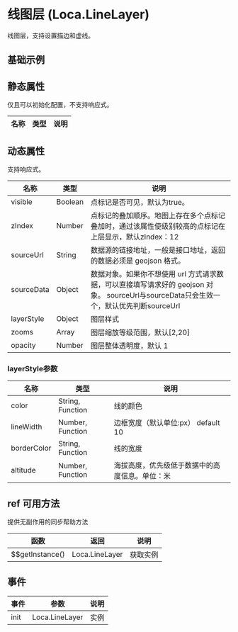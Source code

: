 # 线图层 (Loca.LineLayer)
线图层，支持设置描边和虚线。

## 基础示例

<vuep template="#example"></vuep>

<script v-pre type="text/x-template" id="example">

  <template>
    <div class="amap-page-container">
      <el-amap :zoom="zoom" :center="center":pitch="pitch" view-mode="3D" :show-label="false" class="amap-demo">
        <el-amap-loca>
          <el-amap-loca-line :visible="visible" :source-url="sourceUrl" :layer-style="layerStyle"></el-amap-loca-line>
        </el-amap-loca>
      </el-amap>
      <div class="toolbar">
        <button type="button" name="button" @click="toggleVisible">{{visible ? '隐藏标记' : '显示标记'}}</button>
      </div>
    </div>
  </template>

  <style>
    .amap-demo {
      height: 300px;
    }
  </style>

  <script>
    var colors = ['#f7fcf5', '#e5f5e0', '#c7e9c0', '#a1d99b', '#74c476', '#41ab5d', '#238b45', '#006d2c', '#00441b'].reverse();
    module.exports = {
      name: 'amap-page',
      data() {
        return {
          zoom: 8,
          center: [116.335036, 39.900082],
          pitch: 55,
          visible: true,
          sourceUrl: 'https://a.amap.com/Loca/static/loca-v2/demos/mock_data/bj_bus.json',
          layerStyle: {
              color: function (index, prop) {
                  var i = index % colors.length;
                  return colors[i];
              },
              lineWidth: (index, prop) => {
                  var i = index % colors.length;
                  return i * 0.1 + 2;
              },
              altitude: function (index, feature) {
                  var i = index % colors.length;
                  return 100 * i;
              },
              // dashArray: [10, 5, 10, 0],
              dashArray: [10, 0, 10, 0],
          }
        };
      },
      methods: {
        toggleVisible() {
          this.visible = !this.visible;
        },
      }
    };
  </script>

</script>


## 静态属性
仅且可以初始化配置，不支持响应式。

名称 | 类型 | 说明
---|---|---|

## 动态属性
支持响应式。

名称 | 类型 | 说明
---|---|---|
visible | Boolean | 点标记是否可见，默认为true。
zIndex | Number | 点标记的叠加顺序。地图上存在多个点标记叠加时，通过该属性使级别较高的点标记在上层显示，默认zIndex：12
sourceUrl | String | 数据源的链接地址，一般是接口地址，返回的数据必须是 geojson 格式。
sourceData | Object | 数据对象。如果你不想使用 url 方式请求数据，可以直接填写请求好的 geojson 对象。  sourceUrl与sourceData只会生效一个，默认优先判断sourceUrl
layerStyle | Object | 图层样式
zooms | Array | 图层缩放等级范围，默认[2,20]
opacity | Number | 图层整体透明度，默认 1

### layerStyle参数
名称 | 类型 | 说明
---|---|---|
color | String, Function | 线的颜色
lineWidth  | Number, Function | 边框宽度（默认单位:px） default 10
borderColor | String, Function | 线的宽度
altitude  | Number, Function | 海拔高度，优先级低于数据中的高度信息。单位：米

## ref 可用方法
提供无副作用的同步帮助方法

函数 | 返回 | 说明
---|---|---|
$$getInstance() | Loca.LineLayer | 获取实例

## 事件

事件 | 参数 | 说明
---|---|---|
init | Loca.LineLayer | 实例
